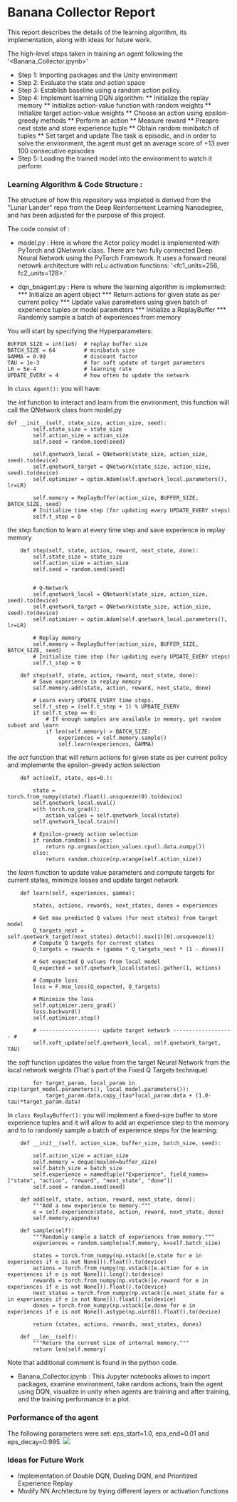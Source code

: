 # Banana Collector Report

This report describes the details of the learning algorithm, its implementation, along with ideas for future work.

The high-level steps taken in training an agent following the '<Banana_Collector.ipynb>'

* Step 1: Importing packages and the Unity environment
* Step 2: Evaluate the state and action space
* Step 3: Establish baseline using a random action policy. 
* Step 4: Implement learning DQN algorithm: 
** Initialize the replay memory
** Initialize action-value function with random weights
** Initialize target action-value weights
** Choose an action using epsilon-greedy methods
** Perform an action
** Measure reward
** Preapre next state and store experience tuple
** Obtain random minibatch of tuples
** Set target and update 
The task is episodic, and in order to solve the environment, the agent must get an average score of +13 over 100 consecutive episodes
* Step 5: Loading the trained model into the environment to watch it perform

### Learning Algorithm & Code Structure :

The structure of how this repository was impleted is derived from the "Lunar Lander" repo from the Deep Reinforcement Learning Nanodegree, and has been adjusted for the purpose of this project. 

The code consist of :

* model.py : Here is where the Actor policy model is implemented with PyTorch and QNetwork class. There are two fully connected Deep Neural Network using the PyTorch Framework. It uses a forward neural netowrk architecture with reLu activation functions: '<fc1_units=256, fc2_units=128>.'

* dqn_bnagent.py : Here is where the learning algorithm is implemented: 
*** Initialize an agent object
*** Return actions for given state as per current policy
*** Update value parameters using given batch of experience tuples or model parameters
*** Initialize a ReplayBuffer
*** Randomly sample a batch of experiences from memory

You will start by specifying the Hyperparameters:
```
BUFFER_SIZE = int(1e5)  # replay buffer size
BATCH_SIZE = 64         # minibatch size
GAMMA = 0.99            # discount factor
TAU = 1e-3              # for soft update of target parameters
LR = 5e-4               # learning rate 
UPDATE_EVERY = 4        # how often to update the network 
```
In ```class Agent():``` you will have:

the _int_ function to interact and learn from the environment, this function will call the QNetwork class from model.py

``` 
def __init__(self, state_size, action_size, seed):
        self.state_size = state_size
        self.action_size = action_size
        self.seed = random.seed(seed)

        self.qnetwork_local = QNetwork(state_size, action_size, seed).to(device)
        self.qnetwork_target = QNetwork(state_size, action_size, seed).to(device)
        self.optimizer = optim.Adam(self.qnetwork_local.parameters(), lr=LR)

        self.memory = ReplayBuffer(action_size, BUFFER_SIZE, BATCH_SIZE, seed)
        # Initialize time step (for updating every UPDATE_EVERY steps)
        self.t_step = 0       
```
the _step_ function to learn at every time step and save experience in replay memory
```
    def step(self, state, action, reward, next_state, done):
        self.state_size = state_size
        self.action_size = action_size
        self.seed = random.seed(seed)


        # Q-Network
        self.qnetwork_local = QNetwork(state_size, action_size, seed).to(device)
        self.qnetwork_target = QNetwork(state_size, action_size, seed).to(device)
        self.optimizer = optim.Adam(self.qnetwork_local.parameters(), lr=LR)

        # Replay memory
        self.memory = ReplayBuffer(action_size, BUFFER_SIZE, BATCH_SIZE, seed)
        # Initialize time step (for updating every UPDATE_EVERY steps)
        self.t_step = 0
    
    def step(self, state, action, reward, next_state, done):
        # Save experience in replay memory
        self.memory.add(state, action, reward, next_state, done)
        
        # Learn every UPDATE_EVERY time steps.
        self.t_step = (self.t_step + 1) % UPDATE_EVERY
        if self.t_step == 0:
            # If enough samples are available in memory, get random subset and learn
            if len(self.memory) > BATCH_SIZE:
                experiences = self.memory.sample()
                self.learn(experiences, GAMMA)

```
the _act_ function that will return actions for given state as per current policy and implemente the epsilon-greedy action selection
```
    def act(self, state, eps=0.):

        state = torch.from_numpy(state).float().unsqueeze(0).to(device)
        self.qnetwork_local.eval()
        with torch.no_grad():
            action_values = self.qnetwork_local(state)
        self.qnetwork_local.train()

        # Epsilon-greedy action selection
        if random.random() > eps:
            return np.argmax(action_values.cpu().data.numpy())
        else:
            return random.choice(np.arange(self.action_size))

```
the _learn_ function to update value parameters and compute targets for current states, minimize losses and update target network
```
    def learn(self, experiences, gamma):

        states, actions, rewards, next_states, dones = experiences
 
        # Get max predicted Q values (for next states) from target model
        Q_targets_next = self.qnetwork_target(next_states).detach().max(1)[0].unsqueeze(1)
        # Compute Q targets for current states
        Q_targets = rewards + (gamma * Q_targets_next * (1 - dones))

        # Get expected Q values from local model
        Q_expected = self.qnetwork_local(states).gather(1, actions)

        # Compute loss
        loss = F.mse_loss(Q_expected, Q_targets)

        # Minimize the loss
        self.optimizer.zero_grad()
        loss.backward()
        self.optimizer.step()

        # ------------------- update target network ------------------- #
        self.soft_update(self.qnetwork_local, self.qnetwork_target, TAU)               
```
the _soft_ function updates the value from the target Neural Network from the local network weights (That's part of the Fixed Q Targets technique)

```
        for target_param, local_param in zip(target_model.parameters(), local_model.parameters()):
            target_param.data.copy_(tau*local_param.data + (1.0-tau)*target_param.data)

```

In ```class ReplayBuffer():``` you will implement a fixed-size buffer to store experience tuples and it will allow to add an experience step to the memory and to  to randomly sample a batch of experience steps for the learning:

```
    def __init__(self, action_size, buffer_size, batch_size, seed):

        self.action_size = action_size
        self.memory = deque(maxlen=buffer_size)  
        self.batch_size = batch_size
        self.experience = namedtuple("Experience", field_names=["state", "action", "reward", "next_state", "done"])
        self.seed = random.seed(seed)
    
    def add(self, state, action, reward, next_state, done):
        """Add a new experience to memory."""
        e = self.experience(state, action, reward, next_state, done)
        self.memory.append(e)
    
    def sample(self):
        """Randomly sample a batch of experiences from memory."""
        experiences = random.sample(self.memory, k=self.batch_size)

        states = torch.from_numpy(np.vstack([e.state for e in experiences if e is not None])).float().to(device)
        actions = torch.from_numpy(np.vstack([e.action for e in experiences if e is not None])).long().to(device)
        rewards = torch.from_numpy(np.vstack([e.reward for e in experiences if e is not None])).float().to(device)
        next_states = torch.from_numpy(np.vstack([e.next_state for e in experiences if e is not None])).float().to(device)
        dones = torch.from_numpy(np.vstack([e.done for e in experiences if e is not None]).astype(np.uint8)).float().to(device)
  
        return (states, actions, rewards, next_states, dones)

    def __len__(self):
        """Return the current size of internal memory."""
        return len(self.memory)
```

Note that additional comment is found in the python code. 

* Banana_Collector.ipynb : This Jupyter notebooks allows to import packages, examine environment, take random actions, train the agent using DQN, visualize in unity when agents are training and after training, and the training performance in a plot. 

### Performance of the agent
The following parameters were set: eps_start=1.0, eps_end=0.01 and eps_decay=0.995. 
![](results/run12302020.JPG)

### Ideas for Future Work
* Implementation of Double DQN, Dueling DQN, and Prioritized Experience Replay
* Modify NN Architecture by trying different layers or activation functions